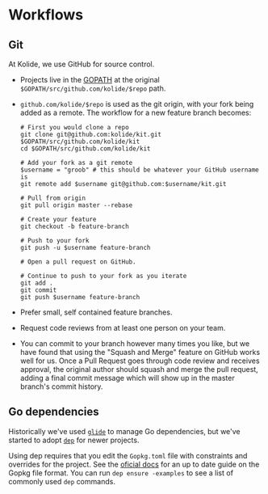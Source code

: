 # Workflows

## Git

At Kolide, we use GitHub for source control.

* Projects live in the [GOPATH](https://github.com/golang/go/wiki/GOPATH) at the original `$GOPATH/src/github.com/kolide/$repo` path.
* `github.com/kolide/$repo` is used as the git origin, with your fork being added as a remote. The workflow for a new feature branch becomes:

    ```
    # First you would clone a repo
    git clone git@github.com:kolide/kit.git $GOPATH/src/github.com/kolide/kit
    cd $GOPATH/src/github.com/kolide/kit

    # Add your fork as a git remote
    $username = "groob" # this should be whatever your GitHub username is
    git remote add $username git@github.com:$username/kit.git

    # Pull from origin
    git pull origin master --rebase

    # Create your feature
    git checkout -b feature-branch

    # Push to your fork
    git push -u $username feature-branch

    # Open a pull request on GitHub.

    # Continue to push to your fork as you iterate
    git add .
    git commit
    git push $username feature-branch
    ```

* Prefer small, self contained feature branches.
* Request code reviews from at least one person on your team.
* You can commit to your branch however many times you like, but we have found that using the "Squash and Merge" feature on GitHub works well for us. Once a Pull Request goes through code review and receives approval, the original author should squash and merge the pull request, adding a final commit message which will show up in the master branch's commit history.

## Go dependencies

Historically we've used [`glide`](https://github.com/Masterminds/glide#glide-vendor-package-management-for-golang) to manage Go dependencies, but we've started to adopt [`dep`](https://github.com/golang/dep) for newer projects.

Using dep requires that you edit the `Gopkg.toml` file with constraints and overrides for the project. See the [oficial docs](https://github.com/golang/dep/blob/master/docs/Gopkg.toml.md) for an up to date guide on the Gopkg file format.
You can run `dep ensure -examples` to see a list of commonly used `dep` commands.
